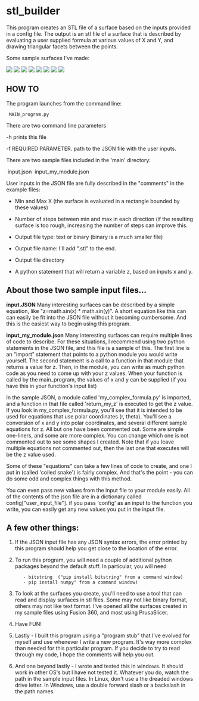 # stl_builder

This program creates an STL file of a surface based on the inputs provided in a config file. The output is an stl file of a surface that is described by evaluating a user supplied formula at various values of X and Y, and drawing triangular facets between the points.

Some sample surfaces I've made:

![](https://github.com/mikeabuilder/stl_maker/blob/master/Pictures/half-donut.jpg) ![](https://github.com/mikeabuilder/stl_maker/blob/master/Pictures/egg%20crate.jpg) ![](https://github.com/mikeabuilder/stl_maker/blob/master/Pictures/radiating%20waves.jpg) ![](https://github.com/mikeabuilder/stl_maker/blob/master/Pictures/damped%20radiating%20waves.jpg) ![](https://github.com/mikeabuilder/stl_maker/blob/master/Pictures/2%20damped%20superposition.jpg) ![](https://github.com/mikeabuilder/stl_maker/blob/master/Pictures/2%20damped%20interference.jpg) ![](https://github.com/mikeabuilder/stl_maker/blob/master/Pictures/coiled%20snake.jpg)  ![](https://github.com/mikeabuilder/stl_maker/blob/master/Pictures/coiled%20snake%203D%20printed.JPG)





## HOW TO

The program launches from the command line:

     MAIN_program.py

There are two  command line parameters

-h    prints this file

-f <inputfile>   REQUIRED PARAMETER. path to  the JSON file with the user  inputs.



 There are two sample files included in the 'main' directory:

​                 input.json 
​                 input_my_module.json

User inputs  in the JSON file are fully described in the "comments" in the example files:
  - Min and Max X (the surface is evaluated in a rectangle bounded by these values)

  - Number of steps between min and max in each direction (if the resulting surface is too rough, increasing the number of steps can improve this.

  - Output file type: text or binary (binary is a much smaller file)

  - Output file name: I'll add ".stl" to the end.

  - Output file directory

  - A python statement that will return a variable z, based on inputs x and y.

    

## About those two sample input files...


**input.JSON**
   Many interesting surfaces can be described by a simple equation, like "z=math.sin(x) * math.sin(y)".  A short equation like this can can easily be fit into the JSON file without it becoming cumbersome. And this is the easiest way to begin using this program.

**input_my_module.json**
Many interesting surfaces can require multiple lines of code to describe. For these situations, I recommend using two python statements in the JSON file, and this file is a sample of this.  The first line is an "import"  statement that points to a python module you would write yourself.  The  second statement is a call to a function in that module that returns a value  for z. Then, in the module, you can write as much python code as you need  to  come up with your z values. When your function is called by the  main_program, the values of x and y can be supplied (if you have this in    your function's input list)

 In the sample JSON, a module called 'my_complex_formula.py' is imported,    and a function in that file called 'return_my_z' is executed to get the z    value. If you look in my_complex_formula.py, you'll see that it is intended    to be used for equations that use polar coordinates (r, theta). You'll see a    conversion of x and y into polar coordinates, and several different    sample equations for z. All but one have been commented out.  Some are    simple one-liners, and some are more complex. You can change which one is    not commented out to see some shapes I created.  Note that if you leave    multiple equations not commented out, then the last one that executes will    be the z value used. 

   Some of these "equations" can take a few lines of code to create, and one I    put in (called 'coiled snake') is fairly complex. And that's the point -    you can do some odd and complex things with this method.

   You can even pass new values from the input file to your module easily. All    of the contents of the json file are in a dictionary called    config["user_input_file"]. if you pass 'config' as an input to the function    you write, you can easily get any new values you put in the input file. 

## A few other things:

1. If the JSON input file has any JSON syntax errors, the error printed by this program should help you get close to the location of the error.
2. To run this program, you will need a couple of additional python packages beyond the default stuff. In particular, you will need

          - bitstring  ("pip install bitstring" from a command window)
          - pip install numpy" from a command window)

4. To look at the surfaces you create, you'll need to use a tool that can read and display surfaces in stl files. Some may not like binary format, others may not like text format. I've opened all the surfaces created in my sample files using Fusion 360, and most using PrusaSlicer. 
5. Have FUN!
6. Lastly - I built this program using a "program stub" that I've evolved for myself and use whenever I write a new program. It's way more complex than   needed for this particular program. If you decide to try to read through my   code, I hope the comments will help you out.  
7. And one beyond lastly - I wrote and tested this in windows. It should work in other OS's but I have not tested it. Whatever you do,  watch the path in the sample input files. In Linux, don't use a the dreaded windows drive letter. In Windows, use a double forward slash or a backslash in the path names.   